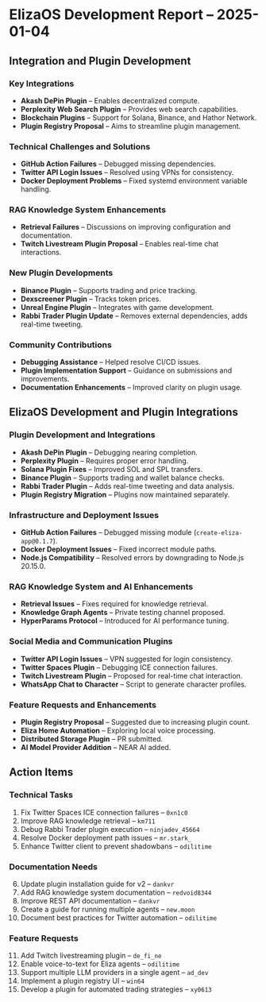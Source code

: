 # ElizaOS Development Report – 2025-01-04  

## Integration and Plugin Development  

### Key Integrations  
- **Akash DePin Plugin** – Enables decentralized compute.  
- **Perplexity Web Search Plugin** – Provides web search capabilities.  
- **Blockchain Plugins** – Support for Solana, Binance, and Hathor Network.  
- **Plugin Registry Proposal** – Aims to streamline plugin management.  

### Technical Challenges and Solutions  
- **GitHub Action Failures** – Debugged missing dependencies.  
- **Twitter API Login Issues** – Resolved using VPNs for consistency.  
- **Docker Deployment Problems** – Fixed systemd environment variable handling.  

### RAG Knowledge System Enhancements  
- **Retrieval Failures** – Discussions on improving configuration and documentation.  
- **Twitch Livestream Plugin Proposal** – Enables real-time chat interactions.  

### New Plugin Developments  
- **Binance Plugin** – Supports trading and price tracking.  
- **Dexscreener Plugin** – Tracks token prices.  
- **Unreal Engine Plugin** – Integrates with game development.  
- **Rabbi Trader Plugin Update** – Removes external dependencies, adds real-time tweeting.  

### Community Contributions  
- **Debugging Assistance** – Helped resolve CI/CD issues.  
- **Plugin Implementation Support** – Guidance on submissions and improvements.  
- **Documentation Enhancements** – Improved clarity on plugin usage.  

## ElizaOS Development and Plugin Integrations  

### Plugin Development and Integrations  
- **Akash DePin Plugin** – Debugging nearing completion.  
- **Perplexity Plugin** – Requires proper error handling.  
- **Solana Plugin Fixes** – Improved SOL and SPL transfers.  
- **Binance Plugin** – Supports trading and wallet balance checks.  
- **Rabbi Trader Plugin** – Adds real-time tweeting and data analysis.  
- **Plugin Registry Migration** – Plugins now maintained separately.  

### Infrastructure and Deployment Issues  
- **GitHub Action Failures** – Debugged missing module (`create-eliza-app@0.1.7`).  
- **Docker Deployment Issues** – Fixed incorrect module paths.  
- **Node.js Compatibility** – Resolved errors by downgrading to Node.js 20.15.0.  

### RAG Knowledge System and AI Enhancements  
- **Retrieval Issues** – Fixes required for knowledge retrieval.  
- **Knowledge Graph Agents** – Private testing channel proposed.  
- **HyperParams Protocol** – Introduced for AI performance tuning.  

### Social Media and Communication Plugins  
- **Twitter API Login Issues** – VPN suggested for login consistency.  
- **Twitter Spaces Plugin** – Debugging ICE connection failures.  
- **Twitch Livestream Plugin** – Proposed for real-time chat interaction.  
- **WhatsApp Chat to Character** – Script to generate character profiles.  

### Feature Requests and Enhancements  
- **Plugin Registry Proposal** – Suggested due to increasing plugin count.  
- **Eliza Home Automation** – Exploring local voice processing.  
- **Distributed Storage Plugin** – PR submitted.  
- **AI Model Provider Addition** – NEAR AI added.  

## Action Items  

### Technical Tasks  
1. Fix Twitter Spaces ICE connection failures – `0xn1c0`  
2. Improve RAG knowledge retrieval – `km711`  
3. Debug Rabbi Trader plugin execution – `ninjadev_45664`  
4. Resolve Docker deployment path issues – `mr.stark_`  
5. Enhance Twitter client to prevent shadowbans – `odilitime`  

### Documentation Needs  
6. Update plugin installation guide for v2 – `dankvr`  
7. Add RAG knowledge system documentation – `redvoid8344`  
8. Improve REST API documentation – `dankvr`  
9. Create a guide for running multiple agents – `new.moon`  
10. Document best practices for Twitter automation – `odilitime`  

### Feature Requests  
11. Add Twitch livestreaming plugin – `de_fi_ne`  
12. Enable voice-to-text for Eliza agents – `odilitime`  
13. Support multiple LLM providers in a single agent – `ad_dev`  
14. Implement a plugin registry UI – `win64`  
15. Develop a plugin for automated trading strategies – `xy0613`  